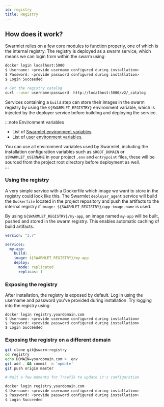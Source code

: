 ```yaml
---
id: registry
title: Registry
---
```


## How does it work?

Swarmlet relies on a few core modules to function properly, one of which is the internal registry. The registry is deployed as a swarm service, which means we can login from within the swarm using:

```bash
docker login localhost:5000
$ Username: <provide username configured during installation>
$ Password: <provide password configured during installation>
$ Login Succeeded

# Get the registry catalog
curl --user username:password  http://localhost:5000/v2/_catalog
```

Services containing a `build` step can store their images in the swarm registry by using the `${SWARMLET_REGISTRY}` environment variable, which is injected by the deployer service before building and deploying the service.

:::note Environment variables

- List of [Swarmlet environment variables](https://github.com/swarmlet/swarmlet/blob/da4c65241eb12197267b36f9e65a02ec225bc304/src/constants#L11-L30).
- List of [user environment variables](https://github.com/swarmlet/swarmlet/blob/da4c65241eb12197267b36f9e65a02ec225bc304/install#L30-L39).

You can use all environment variables used by Swarmlet, including the installation configuration variables such as `$ROOT_DOMAIN` or `$SWARMLET_USERNAME` in your project `.env` and `entrypoint` files, these will be sourced from the project root directory before deployment as well.  
:::

### Using the registry

A very simple service with a Dockerfile which image we want to store in the registry could look like this. The Swarmlet `deployer_agent` service will build the `Dockerfile` located in the project repository and push the artifacts to the internal registry if `image: ${SWARMLET_REGISTRY}/app-image-name` is used.

By using `${SWARMLET_REGISTRY}/my-app`, an image named `my-app` will be built, pushed and stored in the swarm registry. This enables automatic caching of build artifacts.

```yml
version: "3.7"

services:
  my-app:
    build: .
    image: ${SWARMLET_REGISTRY}/my-app
    deploy:
      mode: replicated
      replicas: 1
```

### Exposing the registry

After installation, the registry is exposed by default. Log in using the username and password you've provided during installation.
Try logging into the registry using:

```
docker login registry.yourdomain.com
$ Username: <provide username configured during installation>
$ Password: <provide password configured during installation>
$ Login Succeeded
```

### Exposing the registry on a different domain

```bash
git clone git@swarm:registry
cd registry
echo DOMAIN=yourdomain.com > .env
git add . && commit -m 'update'
git push origin master

# Wait a few moments for Traefik to update it's configuration

docker login registry.yourdomain.com
$ Username: <provide username configured during installation>
$ Password: <provide password configured during installation>
$ Login Succeeded
```
